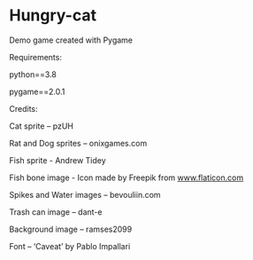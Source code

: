 # Hungry-cat
Demo game created with Pygame


Requirements:

python==3.8

pygame==2.0.1



Credits:

Cat sprite – pzUH

Rat and Dog sprites – onixgames.com

Fish sprite - Andrew Tidey

Fish bone image - Icon made by Freepik from www.flaticon.com

Spikes and Water images – bevouliin.com

Trash can image – dant-e

Background image – ramses2099

Font – ‘Caveat’ by Pablo Impallari
